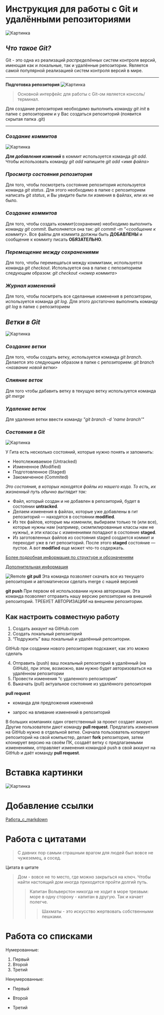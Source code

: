 # Инструкция для работы с Git и удалёнными репозиториями
![Картинка](https://res.cloudinary.com/practicaldev/image/fetch/s--ugWNeZMV--/c_imagga_scale,f_auto,fl_progressive,h_900,q_auto,w_1600/https://dev-to-uploads.s3.amazonaws.com/i/nsbbm80zgqqypxyqtx1d.png)
## ***Что такое Git?***
Git - это одна из реализаций *распределённых* систем контроля версий, имеющая как и локальные, так и удалённые репозитории. Является самой популярной реализацией систем контроля версий в мире.

---

**Подготовка репозитория**
![Картинка](https://cdn.educba.com/academy/wp-content/uploads/2020/03/GIT-Repository-m.jpg)

>Основной интерфейс для работы с Git-ом является консоль/терминал.

Для создание репозитория необходимо выполнить команду *git init*  в папке с репозиторием и у Вас создаться репозиторий (появится скрытая папка .git)

----

### ***Создание коммитов***

![Картинка](https://i.stack.imgur.com/BzDw5.png)

***Для добавления измений*** в коммит используется команда *git add*. Чтобы использовать команду *git add* напишите *git add <имя файла>*

### ***Просмотр состояния репозитория***
Для того, чтобы посмотреть состояние репозитория используется команда *git status*. Для этого необходимо в папке с репозиторием написать *git status*, и Вы увидите были ли измения в файлах, или их не было.

### ***Cоздание коммитов***
Для того, чтобы создать коммит(сохранение) необходимо выполнить команду *git commit*. Выполняется она так: *git commit -m "<сообщение к коммиту>*. Все файлы для коммита должны быть **ДОБАВЛЕНЫ** и сообщение к коммиту писать **ОБЯЗАТЕЛЬНО**.

### ***Перемещение между сохранениями***
Для того, чтобы перемещаться между коммитами, используется команда *git checkout*. Используется она в папке с пепозиторием следующим образом: *git checkout <номер коммита>*

### ***Журнал изменений***
Для того, чтобы посмтреть все сделанные изменения в репозитории, используется команда *git log*. Для этого достаточно выполнить команду *git log* в папке с репозиторием

## ***Ветки в Git***

![Картинка](https://i0.wp.com/digitalvarys.com/wp-content/uploads/2019/06/GIT-Branchand-its-Operations.png?fit=1024%2C563&ssl=1)

### ***Создание ветки***

Для того, чтобы создать ветку, используется команда *git branch*. Делается это 
следующим образом в папке с репозиторием: *git branch <название новой ветки>*

### ***Слияние веток***

Для того чтобы дабавить ветку в текущую ветку используется команда *git merge <name branch>*

### ***Удаление веток***

Для удаления ветки ввести команду *"git branch -d 'name branch'"*

### ***Состояния в Git***

![Картинка](https://git-scm.com/book/en/v2/images/lifecycle.png)

У Гита есть несколько состояний, которые нужно понять и запомнить:
 - Неотслеживаемое (Untracked)
 - Измененное (Modified)
 - Подготовленное (Staged)
 - Закомиченное (Commited)

 *Это состояния, в которых находятся файлы из нашего кода. То есть, их жизненный путь обычно выглядит так:*
 + Файл, который создан и не добавлен в репозиторий, будет в состоянии **untracked**.
 + Делаем изменения в файлах, которые уже добавлены в гит репозиторий — находятся в состоянии **modified**.
 + Из тех файлов, которые мы изменили, выбираем только те (или все), которые нужны нам (например, скомпилированные классы нам не нужны), и эти классы с изменениями попадают в состояние **staged**.
 + Из заготовленных файлов из состояния staged создается коммит и переходит уже в гит репозиторий. После этого **staged** состояние — пустое. А вот **modified** еще может что-то содержать.

[Более подробная информация по структуре и обозначениям](https://javarush.ru/groups/posts/2683-nachalo-rabotih-s-git-podrobnihy-gayd-dlja-novichkov)

[Дополнительная информация](https://git-scm.com/book/en/v2/Git-Basics-Recording-Changes-to-the-Repository)

![Remote](https://i.stack.imgur.com/nWYnQ.png)
**git pull**
Эта команда позволяет скачать все из текущего репозитория и автоматически сделать merge с нашей версией

**git push**
При первом её использовании нужна авторизация.
Эта команда позволяет отправить нашу версию репозитория на внешний репозиторий. ТРЕБУЕТ АВТОРИЗАЦИИ на внешнем репозитории.

## Как настроить совместную работу

1. Создать аккаунт на GitHub.com
2. Создать локальный репозиторий
3. “Подружить” ваш локальный и удалённый репозитории. 
    
GitHub при создании нового репозитория подскажет, как это можно сделать
    
4. Отправить (push) ваш локальный репозиторий в удалённый (на GitHub), при этом, возможно, вам нужно будет авторизоваться на удалённом репозитории
5. Провести изменения “с удаленного репозитория”
6. Выкачать (pull) актуальное состояние из удалённого репозитория

**pull request**

- команда для предложения изменений 

- запрос на вливание изменений в репозиторий

В больших компаниях один ответственный за проект создает аккаунт. Другие пользователи дают команду **pull request**. Предлагать изменения на GitHub нужно в отдельной ветке. 
Сначала пользователь копирует репозиторий на свой компьютер, делает **fork** репозитория, затем клонирует версию на своём ПК, создаёт ветку с предлагаемыми изменениями, отправляет изменения командой push в свой аккаунт на GitHub и даёт команду **pull request**.

# Вставка картинки

![Картинка](https://www.pravilamag.ru/upload/img_cache/96f/96fc7f3e2191f362e2d9101667b4278b_fitted_1332x0.jpg)

# Добавление ссылки

[Работа_с_markdown](https://gist.github.com/Jekins/2bf2d0638163f1294637)

# Работа с цитатами

>С давних пор самым страшным врагом для людей был вовсе не чужеземец, а сосед.

Цитата в цитате

>Дом - вовсе не то место, где можно закрыться на ключ. Чтобы найти настоящий дом иногда приходится пройти долгий путь.
>>Капитан Вольверстон никогда не ходит в море трезвым: море в одну сторону - капитан в другую. Так и качает полегче.
>>>Шахматы - это искусство жертвовать собственными пешками.

# Работа со списками

Нумерованные:

1. Первый
2. Второй
3. Третий

Ненумерованные:

* Первый
+ Второй
- Третий
